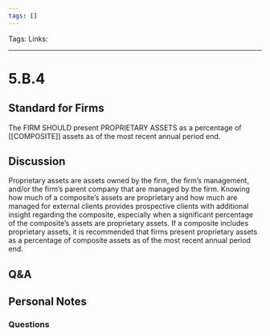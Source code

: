 ```yaml
---
tags: []
---
```

Tags:
Links: 
___
# 5.B.4
## Standard for Firms
The FIRM SHOULD present PROPRIETARY ASSETS as a percentage of [[COMPOSITE]] assets as of the most recent annual period end.
## Discussion
Proprietary assets are assets owned by the firm, the firm’s management, and/or the firm’s parent company that are managed by the firm. Knowing how much of a composite’s assets are proprietary and how much are managed for external clients provides prospective clients with additional insight regarding the composite, especially when a significant percentage of the composite’s assets are proprietary assets. If a composite includes proprietary assets, it is recommended that firms present proprietary assets as a percentage of composite assets as of the most recent annual period end.
## Q&A

## Personal Notes

### Questions